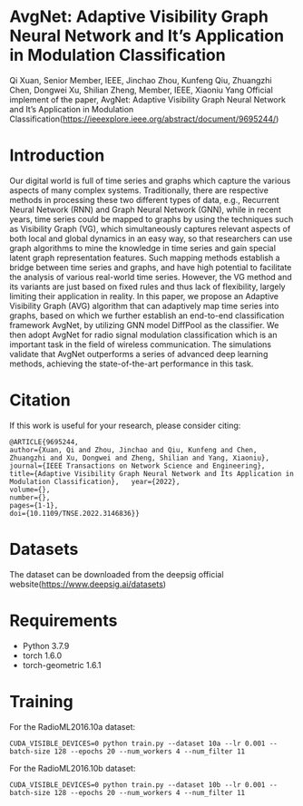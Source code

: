 # AvgNet: Adaptive Visibility Graph Neural Network and It’s Application in Modulation Classification
Qi Xuan, Senior Member, IEEE, Jinchao Zhou, Kunfeng Qiu, Zhuangzhi Chen, Dongwei Xu, Shilian Zheng, Member, IEEE, Xiaoniu Yang
Official implement of the paper, AvgNet: Adaptive Visibility Graph Neural Network and It’s Application in Modulation Classification(https://ieeexplore.ieee.org/abstract/document/9695244/)

# Introduction
Our digital world is full of time series and graphs which capture the various aspects of many complex systems. Traditionally, there are respective methods in processing these two different types of data, e.g., Recurrent Neural Network (RNN) and Graph Neural Network (GNN), while in recent years, time series could be mapped to graphs by using the techniques such as Visibility Graph (VG), which simultaneously captures relevant aspects of both local and global dynamics in an easy way, so that researchers can use graph algorithms to mine the knowledge in time series and gain special latent graph representation features. Such mapping methods establish a bridge between time series and graphs, and have high potential to facilitate the analysis of various real-world time series. However, the VG method and its variants are just based on fixed rules and thus lack of flexibility, largely limiting their application in reality. In this paper, we propose an Adaptive Visibility Graph (AVG) algorithm that can adaptively map time series into graphs, based on which we further establish an end-to-end classification framework AvgNet, by utilizing GNN model DiffPool as the classifier. We then adopt AvgNet for radio signal modulation classification which is an important task in the field of wireless communication. The simulations validate that AvgNet outperforms a series of advanced deep learning methods, achieving the state-of-the-art performance in this task.

# Citation
If this work is useful for your research, please consider citing:
```
@ARTICLE{9695244,  
author={Xuan, Qi and Zhou, Jinchao and Qiu, Kunfeng and Chen, Zhuangzhi and Xu, Dongwei and Zheng, Shilian and Yang, Xiaoniu}, 
journal={IEEE Transactions on Network Science and Engineering},   title={Adaptive Visibility Graph Neural Network and Its Application in Modulation Classification},   year={2022},
volume={},
number={},
pages={1-1},
doi={10.1109/TNSE.2022.3146836}}
```

# Datasets
The dataset can be downloaded from the deepsig official website(https://www.deepsig.ai/datasets)

# Requirements
- Python 3.7.9
- torch 1.6.0
- torch-geometric 1.6.1
# Training
For the RadioML2016.10a dataset:
```
CUDA_VISIBLE_DEVICES=0 python train.py --dataset 10a --lr 0.001 --batch-size 128 --epochs 20 --num_workers 4 --num_filter 11
```

For the RadioML2016.10b dataset:
```
CUDA_VISIBLE_DEVICES=0 python train.py --dataset 10b --lr 0.001 --batch-size 128 --epochs 20 --num_workers 4 --num_filter 11
```
